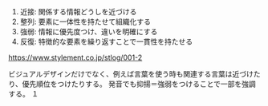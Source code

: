 1. 近接: 関係する情報どうしを近づける
2. 整列: 要素に一体性を持たせて組織化する
3. 強弱: 情報に優先度つけ、違いを明確にする
4. 反復: 特徴的な要素を繰り返すことで一貫性を持たせる

https://www.stylement.co.jp/stlog/001-2

ビジュアルデザインだけでなく、例えば言葉を使う時も関連する言葉は近づけたり、優先順位をつけたりする。
発音でも抑揚＝強弱をつけることで一部を強調する。
１